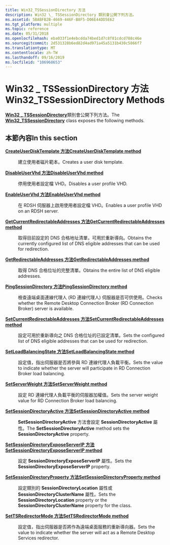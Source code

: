 ```yaml
---
title: Win32_TSSessionDirectory 方法
description: Win32 \_ TSSessionDirectory 類別會公開下列方法。
ms.assetid: 5BABFB2B-4669-446F-B8F5-D06E44DD5E62
ms.tgt_platform: multiple
ms.topic: reference
ms.date: 05/31/2018
ms.openlocfilehash: eba033f1e4ebcdda74bed1d7c8f81cdcd788c46e
ms.sourcegitcommit: 2d531328b6ed82d4ad971a45a5131b430c5866f7
ms.translationtype: MT
ms.contentlocale: zh-TW
ms.lasthandoff: 09/16/2019
ms.locfileid: "106968653"
---
```

# <a name="win32_tssessiondirectory-methods"></a><span data-ttu-id="25757-103">Win32 \_ TSSessionDirectory 方法</span><span class="sxs-lookup"><span data-stu-id="25757-103">Win32\_TSSessionDirectory Methods</span></span>

<span data-ttu-id="25757-104">[**Win32 \_ TSSessionDirectory**](win32-tssessiondirectory.md)類別會公開下列方法。</span><span class="sxs-lookup"><span data-stu-id="25757-104">The [**Win32\_TSSessionDirectory**](win32-tssessiondirectory.md) class exposes the following methods.</span></span>

## <a name="in-this-section"></a><span data-ttu-id="25757-105">本節內容</span><span class="sxs-lookup"><span data-stu-id="25757-105">In this section</span></span>

<dl> <dt>

[<span data-ttu-id="25757-106">**CreateUserDiskTemplate 方法**</span><span class="sxs-lookup"><span data-stu-id="25757-106">**CreateUserDiskTemplate method**</span></span>](createuserdisktemplate-win32-tssessiondirectory.md)
</dt> <dd>

<span data-ttu-id="25757-107">建立使用者磁片範本。</span><span class="sxs-lookup"><span data-stu-id="25757-107">Creates a user disk template.</span></span>

</dd> <dt>

[<span data-ttu-id="25757-108">**DisableUserVhd 方法**</span><span class="sxs-lookup"><span data-stu-id="25757-108">**DisableUserVhd method**</span></span>](disableuservhd-win32-tssessiondirectory.md)
</dt> <dd>

<span data-ttu-id="25757-109">停用使用者設定檔 VHD。</span><span class="sxs-lookup"><span data-stu-id="25757-109">Disables a user profile VHD.</span></span>

</dd> <dt>

[<span data-ttu-id="25757-110">**EnableUserVhd 方法**</span><span class="sxs-lookup"><span data-stu-id="25757-110">**EnableUserVhd method**</span></span>](enableuservhd-win32-tssessiondirectory.md)
</dt> <dd>

<span data-ttu-id="25757-111">在 RDSH 伺服器上啟用使用者設定檔 VHD。</span><span class="sxs-lookup"><span data-stu-id="25757-111">Enables a user profile VHD on an RDSH server.</span></span>

</dd> <dt>

[<span data-ttu-id="25757-112">**GetCurrentRedirectableAddresses 方法**</span><span class="sxs-lookup"><span data-stu-id="25757-112">**GetCurrentRedirectableAddresses method**</span></span>](getcurrentredirectableaddresses-win32-tssessiondirectory.md)
</dt> <dd>

<span data-ttu-id="25757-113">取得目前設定的 DNS 合格地址清單，可用於重新導向。</span><span class="sxs-lookup"><span data-stu-id="25757-113">Obtains the currently configured list of DNS eligible addresses that can be used for redirection.</span></span>

</dd> <dt>

[<span data-ttu-id="25757-114">**GetRedirectableAddresses 方法**</span><span class="sxs-lookup"><span data-stu-id="25757-114">**GetRedirectableAddresses method**</span></span>](getredirectableaddresses-win32-tssessiondirectory.md)
</dt> <dd>

<span data-ttu-id="25757-115">取得 DNS 合格位址的完整清單。</span><span class="sxs-lookup"><span data-stu-id="25757-115">Obtains the entire list of DNS eligible addresses.</span></span>

</dd> <dt>

[<span data-ttu-id="25757-116">**PingSessionDirectory 方法**</span><span class="sxs-lookup"><span data-stu-id="25757-116">**PingSessionDirectory method**</span></span>](pingsessiondirectory-win32-tssessiondirectory.md)
</dt> <dd>

<span data-ttu-id="25757-117">檢查遠端桌面連線代理人 (RD 連線代理人) 伺服器是否可供使用。</span><span class="sxs-lookup"><span data-stu-id="25757-117">Checks whether the Remote Desktop Connection Broker (RD Connection Broker) server is available.</span></span>

</dd> <dt>

[<span data-ttu-id="25757-118">**SetCurrentRedirectableAddresses 方法**</span><span class="sxs-lookup"><span data-stu-id="25757-118">**SetCurrentRedirectableAddresses method**</span></span>](setcurrentredirectableaddresses-win32-tssessiondirectory.md)
</dt> <dd>

<span data-ttu-id="25757-119">設定可用於重新導向之 DNS 合格位址的已設定清單。</span><span class="sxs-lookup"><span data-stu-id="25757-119">Sets the configured list of DNS eligible addresses that can be used for redirection.</span></span>

</dd> <dt>

[<span data-ttu-id="25757-120">**SetLoadBalancingState 方法**</span><span class="sxs-lookup"><span data-stu-id="25757-120">**SetLoadBalancingState method**</span></span>](setloadbalancingstate-win32-tssessiondirectory.md)
</dt> <dd>

<span data-ttu-id="25757-121">設定值，指出伺服器是否將參與 RD 連線代理人負載平衡。</span><span class="sxs-lookup"><span data-stu-id="25757-121">Sets the value to indicate whether the server will participate in RD Connection Broker load balancing.</span></span>

</dd> <dt>

[<span data-ttu-id="25757-122">**SetServerWeight 方法**</span><span class="sxs-lookup"><span data-stu-id="25757-122">**SetServerWeight method**</span></span>](setserverweight-win32-tssessiondirectory.md)
</dt> <dd>

<span data-ttu-id="25757-123">設定 RD 連線代理人負載平衡的伺服器加權值。</span><span class="sxs-lookup"><span data-stu-id="25757-123">Sets the server weight value for RD Connection Broker load balancing.</span></span>

</dd> <dt>

[<span data-ttu-id="25757-124">**SetSessionDirectoryActive 方法**</span><span class="sxs-lookup"><span data-stu-id="25757-124">**SetSessionDirectoryActive method**</span></span>](win32-tssessiondirectory-setsessiondirectoryactive.md)
</dt> <dd>

<span data-ttu-id="25757-125">**SetSessionDirectoryActive** 方法會設定 **SessionDirectoryActive** 屬性。</span><span class="sxs-lookup"><span data-stu-id="25757-125">The **SetSessionDirectoryActive** method sets the **SessionDirectoryActive** property.</span></span>

</dd> <dt>

[<span data-ttu-id="25757-126">**SetSessionDirectoryExposeServerIP 方法**</span><span class="sxs-lookup"><span data-stu-id="25757-126">**SetSessionDirectoryExposeServerIP method**</span></span>](win32-tssessiondirectory-setsessiondirectoryexposeserverip.md)
</dt> <dd>

<span data-ttu-id="25757-127">設定 **SessionDirectoryExposeServerIP** 屬性。</span><span class="sxs-lookup"><span data-stu-id="25757-127">Sets the **SessionDirectoryExposeServerIP** property.</span></span>

</dd> <dt>

[<span data-ttu-id="25757-128">**SetSessionDirectoryProperty 方法**</span><span class="sxs-lookup"><span data-stu-id="25757-128">**SetSessionDirectoryProperty method**</span></span>](win32-tssessiondirectory-setsessiondirectoryproperty.md)
</dt> <dd>

<span data-ttu-id="25757-129">設定類別的 **SessionDirectoryLocation** 屬性或 **SessionDirectoryClusterName** 屬性。</span><span class="sxs-lookup"><span data-stu-id="25757-129">Sets the **SessionDirectoryLocation** property or the **SessionDirectoryClusterName** property for the class.</span></span>

</dd> <dt>

[<span data-ttu-id="25757-130">**SetTSRedirectorMode 方法**</span><span class="sxs-lookup"><span data-stu-id="25757-130">**SetTSRedirectorMode method**</span></span>](settsredirectormode-win32-tssessiondirectory.md)
</dt> <dd>

<span data-ttu-id="25757-131">設定值，指出伺服器是否將作為遠端桌面服務的重新導向器。</span><span class="sxs-lookup"><span data-stu-id="25757-131">Sets the value to indicate whether the server will act as a Remote Desktop Services redirector.</span></span>

</dd> </dl>

 

 




